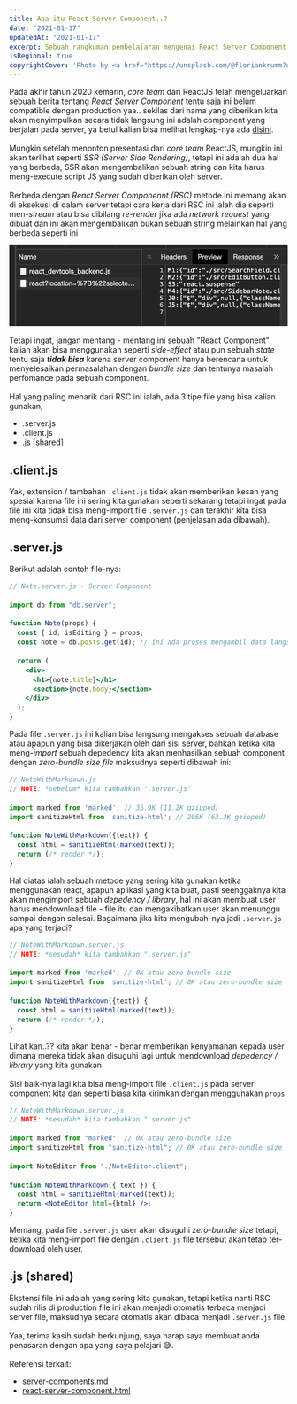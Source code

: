 ```yaml
---
title: Apa itu React Server Component..?
date: "2021-01-17"
updatedAt: "2021-01-17"
excerpt: Sebuah rangkuman pembelajaran mengenai React Server Component
isRegional: true
copyrightCover: 'Photo by <a href="https://unsplash.com/@floriankrumm?utm_content=creditCopyText&utm_medium=referral&utm_source=unsplash">Florian Krumm</a> on <a href="https://unsplash.com/photos/a-close-up-of-a-computer-motherboard-with-wires-yLDabpoCL3s?utm_content=creditCopyText&utm_medium=referral&utm_source=unsplash">Unsplash</a> '
---
```


Pada akhir tahun 2020 kemarin, _core team_ dari ReactJS telah mengeluarkan sebuah berita tentang _React Server Component_ tentu saja ini belum compatible dengan production yaa.. sekilas dari nama yang diberikan kita akan menyimpulkan secara tidak langsung ini adalah component yang berjalan pada server, ya betul kalian bisa melihat lengkap-nya ada [disini](https://reactjs.org/blog/2020/12/21/data-fetching-with-react-server-components.html).
\
\
Mungkin setelah menonton presentasi dari _core team_ ReactJS, mungkin ini akan terlihat seperti _SSR (Server Side Rendering)_, tetapi ini adalah dua hal yang berbeda, SSR akan mengembalikan sebuah string dan kita harus meng-execute script JS yang sudah diberikan oleh server.
\
\
Berbeda dengan _React Server Componennt (RSC)_ metode ini memang akan di eksekusi di dalam server tetapi cara kerja dari RSC ini ialah dia seperti men-_stream_ atau bisa dibilang _re-render_ jika ada _network request_ yang dibuat dan ini akan mengembalikan bukan sebuah string melainkan hal yang berbeda seperti ini

![Result from React Server Component](./image-1.png)

Tetapi ingat, jangan mentang - mentang ini sebuah "React Component" kalian akan bisa menggunakan seperti _side-effect_ atau pun sebuah _state_ tentu saja **_tidak bisa_** karena server component hanya berencana untuk menyelesaikan permasalahan dengan _bundle size_ dan tentunya masalah perfomance pada sebuah component.
\
\
Hal yang paling menarik dari RSC ini ialah, ada 3 tipe file yang bisa kalian gunakan,

- .server.js
- .client.js
- .js [shared]

## .client.js

Yak, extension / tambahan `.client.js` tidak akan memberikan kesan yang spesial karena file ini sering kita gunakan seperti sekarang tetapi ingat pada file ini kita tidak bisa meng-import file `.server.js` dan terakhir kita bisa meng-konsumsi data dari server component (penjelasan ada dibawah).

## .server.js

Berikut adalah contoh file-nya:

```jsx
// Note.server.js - Server Component

import db from "db.server";

function Note(props) {
  const { id, isEditing } = props;
  const note = db.posts.get(id); // ini ada proses mengambil data langsung dari database

  return (
    <div>
      <h1>{note.title}</h1>
      <section>{note.body}</section>
    </div>
  );
}
```

Pada file `.server.js` ini kalian bisa langsung mengakses sebuah database atau apapun yang bisa dikerjakan oleh dari sisi server, bahkan ketika kita meng-_import_ sebuah depedency kita akan menhasilkan sebuah component dengan _zero-bundle size file_ maksudnya seperti dibawah ini:

```jsx
// NoteWithMarkdown.js
// NOTE: *sebelum* kita tambahkan ".server.js"

import marked from 'marked'; // 35.9K (11.2K gzipped)
import sanitizeHtml from 'sanitize-html'; // 206K (63.3K gzipped)

function NoteWithMarkdown({text}) {
  const html = sanitizeHtml(marked(text));
  return (/* render */);
}
```

Hal diatas ialah sebuah metode yang sering kita gunakan ketika menggunakan react, apapun aplikasi yang kita buat, pasti seenggaknya kita akan mengimport sebuah _depedency / library_, hal ini akan membuat user harus mendownload file - file itu dan mengakibatkan user akan menunggu sampai dengan selesai. Bagaimana jika kita mengubah-nya jadi `.server.js` apa yang terjadi?

```jsx
// NoteWithMarkdown.server.js
// NOTE: *sesudah* kita tambahkan ".server.js"

import marked from 'marked'; // 0K atau zero-bundle size
import sanitizeHtml from 'sanitize-html'; // 0K atau zero-bundle size

function NoteWithMarkdown({text}) {
  const html = sanitizeHtml(marked(text));
  return (/* render */);
}
```

Lihat kan..?? kita akan benar - benar memberikan kenyamanan kepada user dimana mereka tidak akan disuguhi lagi untuk mendownload _depedency / library_ yang kita gunakan.
\
\
Sisi baik-nya lagi kita bisa meng-import file `.client.js` pada server component kita dan seperti biasa kita kirimkan dengan menggunakan `props`

```jsx
// NoteWithMarkdown.server.js
// NOTE: *sesudah* kita tambahkan ".server.js"

import marked from "marked"; // 0K atau zero-bundle size
import sanitizeHtml from "sanitize-html"; // 0K atau zero-bundle size

import NoteEditor from "./NoteEditor.client";

function NoteWithMarkdown({ text }) {
  const html = sanitizeHtml(marked(text));
  return <NoteEditor html={html} />;
}
```

Memang, pada file `.server.js` user akan disuguhi _zero-bundle size_ tetapi, ketika kita meng-import file dengan `.client.js` file tersebut akan tetap ter-download oleh user.

## .js (shared)

Ekstensi file ini adalah yang sering kita gunakan, tetapi ketika nanti RSC sudah rilis di production file ini akan menjadi otomatis terbaca menjadi server file, maksudnya secara otomatis akan dibaca menjadi `.server.js` file.
\
\
Yaa, terima kasih sudah berkunjung, saya harap saya membuat anda penasaran dengan apa yang saya pelajari 😅.
\
\
Referensi terkait:

- [server-components.md](https://github.com/josephsavona/rfcs/blob/server-components/text/0000-server-components.md)
- [react-server-component.html](https://reactjs.org/blog/2020/12/21/data-fetching-with-react-server-components.html)

